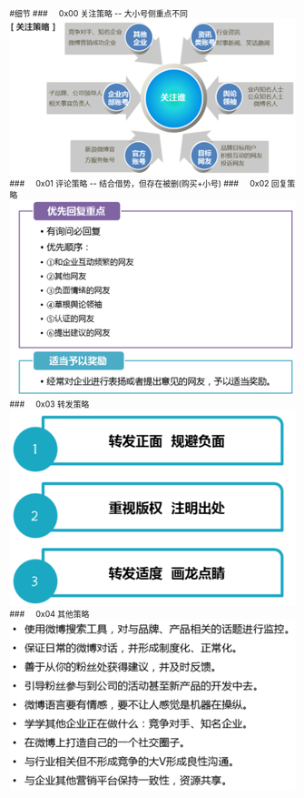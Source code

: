 #细节
###&nbsp;&nbsp;&nbsp;&nbsp;&nbsp;0x00 关注策略 -- 大小号侧重点不同
![](/assets/关注.png)
###&nbsp;&nbsp;&nbsp;&nbsp;&nbsp;0x01 评论策略 -- 结合借势，但存在被删(购买+小号)
###&nbsp;&nbsp;&nbsp;&nbsp;&nbsp;0x02 回复策略
![](/assets/WX20190410-112220@2x.png)
###&nbsp;&nbsp;&nbsp;&nbsp;&nbsp;0x03 转发策略
![](/assets/转发.png)
###&nbsp;&nbsp;&nbsp;&nbsp;&nbsp;0x04 其他策略
![](/assets/其他.png)



